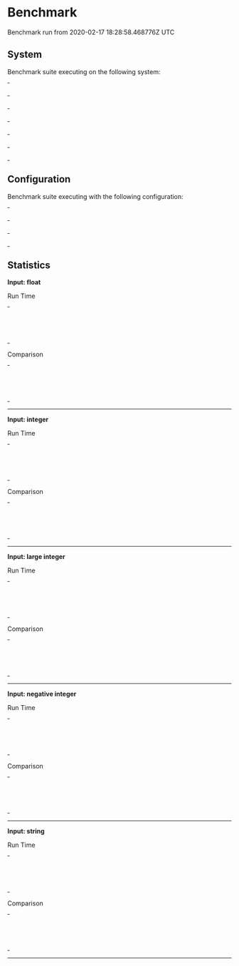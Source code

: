 # Benchmark

Benchmark run from 2020-02-17 18:28:58.468776Z UTC

## System

Benchmark suite executing on the following system:

<table style="width: 1%">
  <tr>
    <th style="width: 1%; white-space: nowrap">Operating System</th>
    <td>macOS</td>
  </tr><tr>
    <th style="white-space: nowrap">CPU Information</th>
    <td style="white-space: nowrap">Intel(R) Core(TM) i9-9880H CPU @ 2.30GHz</td>
  </tr><tr>
    <th style="white-space: nowrap">Number of Available Cores</th>
    <td style="white-space: nowrap">16</td>
  </tr><tr>
    <th style="white-space: nowrap">Available Memory</th>
    <td style="white-space: nowrap">32 GB</td>
  </tr><tr>
    <th style="white-space: nowrap">Elixir Version</th>
    <td style="white-space: nowrap">1.7.4</td>
  </tr><tr>
    <th style="white-space: nowrap">Erlang Version</th>
    <td style="white-space: nowrap">22.0</td>
  </tr>
</table>

## Configuration

Benchmark suite executing with the following configuration:

<table style="width: 1%">
  <tr>
    <th style="width: 1%">:time</th>
    <td style="white-space: nowrap">10 s</td>
  </tr><tr>
    <th>:parallel</th>
    <td style="white-space: nowrap">1</td>
  </tr><tr>
    <th>:warmup</th>
    <td style="white-space: nowrap">2 s</td>
  </tr>
</table>

## Statistics




__Input: float__

Run Time
<table style="width: 1%">
  <tr>
    <th>Name</th>
    <th style="text-align: right">IPS</th>
    <th style="text-align: right">Average</th>
    <th style="text-align: right">Devitation</th>
    <th style="text-align: right">Median</th>
    <th style="text-align: right">99th&nbsp;%</th>
  </tr>
  <tr>
    <td style="white-space: nowrap">Hound</td>
    <td style="white-space: nowrap; text-align: right">0.0883</td>
    <td style="white-space: nowrap; text-align: right">11.32 s</td>
    <td style="white-space: nowrap; text-align: right">±0.00%</td>
    <td style="white-space: nowrap; text-align: right">11.32 s</td>
    <td style="white-space: nowrap; text-align: right">11.32 s</td>
  </tr>
  <tr>
    <td style="white-space: nowrap">Wallaby</td>
    <td style="white-space: nowrap; text-align: right">0.0687</td>
    <td style="white-space: nowrap; text-align: right">14.56 s</td>
    <td style="white-space: nowrap; text-align: right">±0.00%</td>
    <td style="white-space: nowrap; text-align: right">14.56 s</td>
    <td style="white-space: nowrap; text-align: right">14.56 s</td>
  </tr>
</table>

Comparison
<table style="width: 1%">
  <tr>
    <th>Name</th>
    <th style="text-align: right">IPS</th>
    <th style="text-align: right">Slower</th>
  <tr>
    <td style="white-space: nowrap">Hound</td>
    <td style="white-space: nowrap;text-align: right">0.0883</td>
    <td>&nbsp;</td>
  </tr>
  <tr>
    <td style="white-space: nowrap">Wallaby</td>
    <td style="white-space: nowrap; text-align: right">0.0687</td>
    <td style="white-space: nowrap; text-align: right">1.29x</td>
  </tr>
</table>


<hr/>


__Input: integer__

Run Time
<table style="width: 1%">
  <tr>
    <th>Name</th>
    <th style="text-align: right">IPS</th>
    <th style="text-align: right">Average</th>
    <th style="text-align: right">Devitation</th>
    <th style="text-align: right">Median</th>
    <th style="text-align: right">99th&nbsp;%</th>
  </tr>
  <tr>
    <td style="white-space: nowrap">Hound</td>
    <td style="white-space: nowrap; text-align: right">0.0943</td>
    <td style="white-space: nowrap; text-align: right">10.61 s</td>
    <td style="white-space: nowrap; text-align: right">±0.00%</td>
    <td style="white-space: nowrap; text-align: right">10.61 s</td>
    <td style="white-space: nowrap; text-align: right">10.61 s</td>
  </tr>
  <tr>
    <td style="white-space: nowrap">Wallaby</td>
    <td style="white-space: nowrap; text-align: right">0.0766</td>
    <td style="white-space: nowrap; text-align: right">13.05 s</td>
    <td style="white-space: nowrap; text-align: right">±0.00%</td>
    <td style="white-space: nowrap; text-align: right">13.05 s</td>
    <td style="white-space: nowrap; text-align: right">13.05 s</td>
  </tr>
</table>

Comparison
<table style="width: 1%">
  <tr>
    <th>Name</th>
    <th style="text-align: right">IPS</th>
    <th style="text-align: right">Slower</th>
  <tr>
    <td style="white-space: nowrap">Hound</td>
    <td style="white-space: nowrap;text-align: right">0.0943</td>
    <td>&nbsp;</td>
  </tr>
  <tr>
    <td style="white-space: nowrap">Wallaby</td>
    <td style="white-space: nowrap; text-align: right">0.0766</td>
    <td style="white-space: nowrap; text-align: right">1.23x</td>
  </tr>
</table>


<hr/>


__Input: large integer__

Run Time
<table style="width: 1%">
  <tr>
    <th>Name</th>
    <th style="text-align: right">IPS</th>
    <th style="text-align: right">Average</th>
    <th style="text-align: right">Devitation</th>
    <th style="text-align: right">Median</th>
    <th style="text-align: right">99th&nbsp;%</th>
  </tr>
  <tr>
    <td style="white-space: nowrap">Hound</td>
    <td style="white-space: nowrap; text-align: right">0.0906</td>
    <td style="white-space: nowrap; text-align: right">11.04 s</td>
    <td style="white-space: nowrap; text-align: right">±0.00%</td>
    <td style="white-space: nowrap; text-align: right">11.04 s</td>
    <td style="white-space: nowrap; text-align: right">11.04 s</td>
  </tr>
  <tr>
    <td style="white-space: nowrap">Wallaby</td>
    <td style="white-space: nowrap; text-align: right">0.0702</td>
    <td style="white-space: nowrap; text-align: right">14.25 s</td>
    <td style="white-space: nowrap; text-align: right">±0.00%</td>
    <td style="white-space: nowrap; text-align: right">14.25 s</td>
    <td style="white-space: nowrap; text-align: right">14.25 s</td>
  </tr>
</table>

Comparison
<table style="width: 1%">
  <tr>
    <th>Name</th>
    <th style="text-align: right">IPS</th>
    <th style="text-align: right">Slower</th>
  <tr>
    <td style="white-space: nowrap">Hound</td>
    <td style="white-space: nowrap;text-align: right">0.0906</td>
    <td>&nbsp;</td>
  </tr>
  <tr>
    <td style="white-space: nowrap">Wallaby</td>
    <td style="white-space: nowrap; text-align: right">0.0702</td>
    <td style="white-space: nowrap; text-align: right">1.29x</td>
  </tr>
</table>


<hr/>


__Input: negative integer__

Run Time
<table style="width: 1%">
  <tr>
    <th>Name</th>
    <th style="text-align: right">IPS</th>
    <th style="text-align: right">Average</th>
    <th style="text-align: right">Devitation</th>
    <th style="text-align: right">Median</th>
    <th style="text-align: right">99th&nbsp;%</th>
  </tr>
  <tr>
    <td style="white-space: nowrap">Hound</td>
    <td style="white-space: nowrap; text-align: right">0.0847</td>
    <td style="white-space: nowrap; text-align: right">11.80 s</td>
    <td style="white-space: nowrap; text-align: right">±0.00%</td>
    <td style="white-space: nowrap; text-align: right">11.80 s</td>
    <td style="white-space: nowrap; text-align: right">11.80 s</td>
  </tr>
  <tr>
    <td style="white-space: nowrap">Wallaby</td>
    <td style="white-space: nowrap; text-align: right">0.0705</td>
    <td style="white-space: nowrap; text-align: right">14.18 s</td>
    <td style="white-space: nowrap; text-align: right">±0.00%</td>
    <td style="white-space: nowrap; text-align: right">14.18 s</td>
    <td style="white-space: nowrap; text-align: right">14.18 s</td>
  </tr>
</table>

Comparison
<table style="width: 1%">
  <tr>
    <th>Name</th>
    <th style="text-align: right">IPS</th>
    <th style="text-align: right">Slower</th>
  <tr>
    <td style="white-space: nowrap">Hound</td>
    <td style="white-space: nowrap;text-align: right">0.0847</td>
    <td>&nbsp;</td>
  </tr>
  <tr>
    <td style="white-space: nowrap">Wallaby</td>
    <td style="white-space: nowrap; text-align: right">0.0705</td>
    <td style="white-space: nowrap; text-align: right">1.2x</td>
  </tr>
</table>


<hr/>


__Input: string__

Run Time
<table style="width: 1%">
  <tr>
    <th>Name</th>
    <th style="text-align: right">IPS</th>
    <th style="text-align: right">Average</th>
    <th style="text-align: right">Devitation</th>
    <th style="text-align: right">Median</th>
    <th style="text-align: right">99th&nbsp;%</th>
  </tr>
  <tr>
    <td style="white-space: nowrap">Hound</td>
    <td style="white-space: nowrap; text-align: right">0.0808</td>
    <td style="white-space: nowrap; text-align: right">12.38 s</td>
    <td style="white-space: nowrap; text-align: right">±0.00%</td>
    <td style="white-space: nowrap; text-align: right">12.38 s</td>
    <td style="white-space: nowrap; text-align: right">12.38 s</td>
  </tr>
  <tr>
    <td style="white-space: nowrap">Wallaby</td>
    <td style="white-space: nowrap; text-align: right">0.0644</td>
    <td style="white-space: nowrap; text-align: right">15.54 s</td>
    <td style="white-space: nowrap; text-align: right">±0.00%</td>
    <td style="white-space: nowrap; text-align: right">15.54 s</td>
    <td style="white-space: nowrap; text-align: right">15.54 s</td>
  </tr>
</table>

Comparison
<table style="width: 1%">
  <tr>
    <th>Name</th>
    <th style="text-align: right">IPS</th>
    <th style="text-align: right">Slower</th>
  <tr>
    <td style="white-space: nowrap">Hound</td>
    <td style="white-space: nowrap;text-align: right">0.0808</td>
    <td>&nbsp;</td>
  </tr>
  <tr>
    <td style="white-space: nowrap">Wallaby</td>
    <td style="white-space: nowrap; text-align: right">0.0644</td>
    <td style="white-space: nowrap; text-align: right">1.26x</td>
  </tr>
</table>


<hr/>

